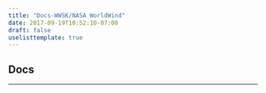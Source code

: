 ```yaml
---
title: "Docs-WWSK/NASA WorldWind"
date: 2017-09-19T10:52:10-07:00
draft: false
uselisttemplate: true
---
```


## Docs

---